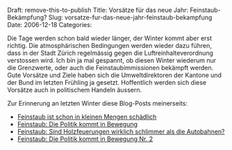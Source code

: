 Draft: remove-this-to-publish
Title: Vorsätze für das neue Jahr: Feinstaub-Bekämpfung?
Slug: vorsatze-fur-das-neue-jahr-feinstaub-bekampfung
Date: 2006-12-18
Categories:

Die Tage werden schon bald wieder länger, der Winter kommt aber erst richtig. Die atmosphärischen Bedingungen werden wieder dazu führen, dass in der Stadt Zürich regelmässig gegen die Luftreinhalteverordnung verstossen wird. Ich bin ja mal gespannt, ob diesen Winter wiederum nur die Grenzwerte, oder auch die Feinstaubimmissionen bekämpft werden. Gute Vorsätze und Ziele haben sich die Umweltdirektoren der Kantone und der Bund im letzten Frühling ja gesetzt. Hoffentlich werden sich diese Vorsätze auch in politischem Handeln äussern.

Zur Erinnerung an letzten Winter diese Blog-Posts meinerseits:

- [Feinstaub ist schon in kleinen Mengen schädlich](https://406.ch/writing/feinstaub-ist-schon-in-kleinen-mengen-schadlich/)
- [Feinstaub: Die Politik kommt in Bewegung](https://406.ch/writing/feinstaub-die-politik-kommt-in-bewegung/)
- [Feinstaub: Sind Holzfeuerungen wirklich schlimmer als die Autobahnen?](https://406.ch/writing/feinstaub-sind-holzfeuerungen-wirklich-schlimmer-als-die-autobahnen/)
- [Feinstaub: Die Politik kommt in Bewegung Nr. 2](https://406.ch/writing/feinstaub-die-politik-kommt-in-bewegung-nr-2/)
